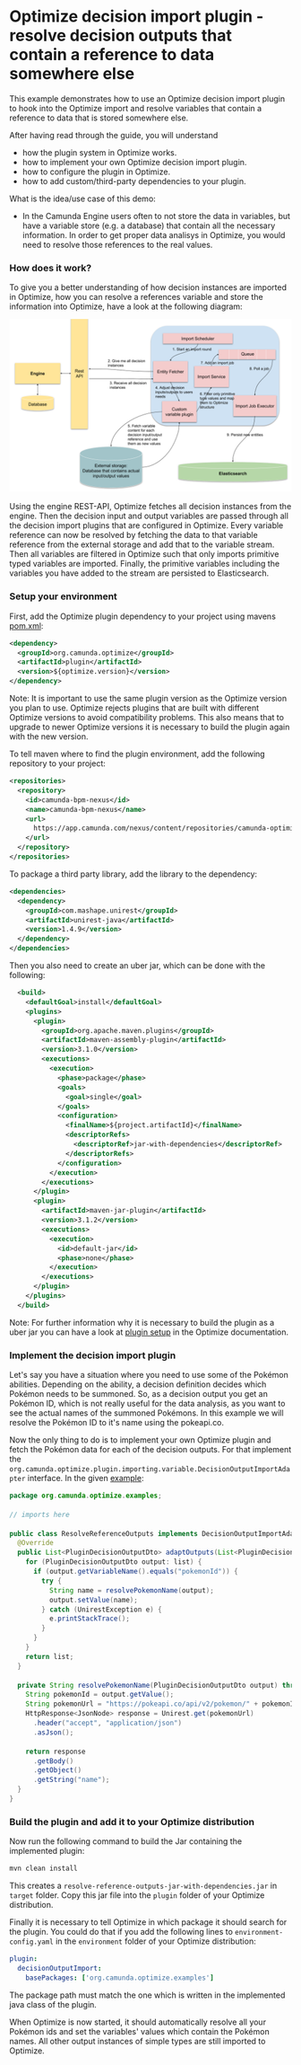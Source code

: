 # Optimize decision import plugin - resolve decision outputs that contain a reference to data somewhere else

This example demonstrates how to use an Optimize decision import plugin to hook into the
Optimize import and resolve variables that contain a reference to data that is stored
somewhere else. 

After having read through the guide, you will understand

* how the plugin system in Optimize works.
* how to implement your own Optimize decision import plugin.
* how to configure the plugin in Optimize.
* how to add custom/third-party dependencies to your plugin.

What is the idea/use case of this demo:

* In the Camunda Engine users often to not store the data in variables, but
have a variable store (e.g. a database) that contain all the necessary information.
In order to get proper data analisys in Optimize, you would need to resolve those references to the real values.

### How does it work?

To give you a better understanding of how decision instances are imported in Optimize, 
how you can resolve a references variable and store the information into Optimize,
have a look at the following diagram:

![Decision instance Import][1]

Using the engine REST-API, Optimize fetches all decision instances from the engine.
Then the decision input and output variables are passed through all the decision import plugins
that are configured in Optimize.
Every variable reference can now be resolved by fetching the data to that variable reference from
the external storage and add that to the variable stream. Then all variables are 
filtered in Optimize such that only imports primitive typed variables are imported.
Finally, the primitive variables including the variables you have added to the stream
are persisted to Elasticsearch.

### Setup your environment

First, add the Optimize plugin dependency to your project using mavens [pom.xml][3]:

```xml
<dependency>
  <groupId>org.camunda.optimize</groupId>
  <artifactId>plugin</artifactId>
  <version>${optimize.version}</version>
</dependency>
```
Note: It is important to use the same plugin version as the Optimize version you plan to use.
Optimize rejects plugins that are built with different Optimize versions to avoid compatibility problems.
This also means that to upgrade to newer Optimize versions it is necessary to build the plugin again with the new version.


To tell maven where to find the plugin environment, add the following repository to your project:

```xml
<repositories>
  <repository>
    <id>camunda-bpm-nexus</id>
    <name>camunda-bpm-nexus</name>
    <url>
      https://app.camunda.com/nexus/content/repositories/camunda-optimize
    </url>
  </repository>
</repositories>
```

To package a third party library, add the library to the dependency:
```xml
<dependencies>
  <dependency>
    <groupId>com.mashape.unirest</groupId>
    <artifactId>unirest-java</artifactId>
    <version>1.4.9</version>
  </dependency>
</dependencies>
```

Then you also need to create an uber jar, which can be done with the following:
```xml
  <build>
    <defaultGoal>install</defaultGoal>
    <plugins>
      <plugin>
        <groupId>org.apache.maven.plugins</groupId>
        <artifactId>maven-assembly-plugin</artifactId>
        <version>3.1.0</version>
        <executions>
          <execution>
            <phase>package</phase>
            <goals>
              <goal>single</goal>
            </goals>
            <configuration>
              <finalName>${project.artifactId}</finalName>
              <descriptorRefs>
                <descriptorRef>jar-with-dependencies</descriptorRef>
              </descriptorRefs>
            </configuration>
          </execution>
        </executions>
      </plugin>
      <plugin>
        <artifactId>maven-jar-plugin</artifactId>
        <version>3.1.2</version>
        <executions>
          <execution>
            <id>default-jar</id>
            <phase>none</phase>
          </execution>
        </executions>
      </plugin>
    </plugins>
  </build>
```
Note: For further information why it is necessary to build the plugin as a uber jar you can have a look
at [plugin setup][5] in the Optimize documentation.

### Implement the decision import plugin

Let's say you have a situation where you need to use some of the Pokémon abilities.
Depending on the ability, a decision definition decides which Pokémon needs to be summoned.
So, as a decision output you get an Pokémon ID, which is not really useful for the data analysis, as you want to see 
the actual names of the summoned Pokémons. In this example we will resolve the Pokémon ID to it's name using the pokeapi.co.

Now the only thing to do is to implement your own Optimize plugin and fetch the 
Pokémon data for each of the decision outputs. For that implement the 
`org.camunda.optimize.plugin.importing.variable.DecisionOutputImportAdapter` interface. In 
the given [example][2]:

```java
package org.camunda.optimize.examples;

// imports here

public class ResolveReferenceOutputs implements DecisionOutputImportAdapter {
  @Override
  public List<PluginDecisionOutputDto> adaptOutputs(List<PluginDecisionOutputDto> list) {
    for (PluginDecisionOutputDto output: list) {
      if (output.getVariableName().equals("pokemonId")) {
        try {
          String name = resolvePokemonName(output);
          output.setValue(name);
        } catch (UnirestException e) {
          e.printStackTrace();
        }
      }
    }
    return list;
  }

  private String resolvePokemonName(PluginDecisionOutputDto output) throws UnirestException {
    String pokemonId = output.getValue();
    String pokemonUrl = "https://pokeapi.co/api/v2/pokemon/" + pokemonId;
    HttpResponse<JsonNode> response = Unirest.get(pokemonUrl)
      .header("accept", "application/json")
      .asJson();

    return response
      .getBody()
      .getObject()
      .getString("name");
  }
}
```

### Build the plugin and add it to your Optimize distribution

Now run the following command to build the Jar containing the implemented plugin:

```cmd
mvn clean install
```

This creates a `resolve-reference-outputs-jar-with-dependencies.jar` 
in `target` folder. Copy this jar file into the `plugin` folder of your 
Optimize distribution.

Finally it is necessary to tell Optimize in which package it should search for the plugin. You 
could do that if you add the following lines to `environment-config.yaml` in the 
`environment` folder of your Optimize distribution:
```yaml
plugin:
  decisionOutputImport:
    basePackages: ['org.camunda.optimize.examples']
```

The package path must match the one which is written in the implemented java class of the plugin.

When Optimize is now started, it should automatically resolve all your Pokémon ids and 
set the variables' values which contain the Pokémon names. All other output instances of simple types are still imported to 
Optimize.

[1]: ./docs/resolve-input-references.png
[2]: src/main/java/org/camunda/optimize/examples/ResolveReferenceOutputs.java
[3]: pom.xml
[4]: https://xkcd.com/
[5]: https://docs.camunda.org/optimize/latest/technical-guide/plugins/#setup-your-environment
